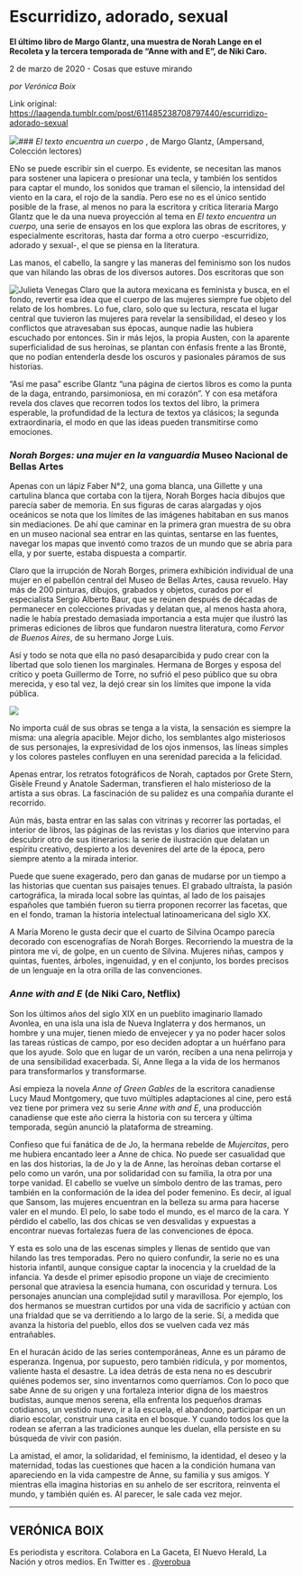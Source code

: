 # Escurridizo, adorado, sexual

**El último libro de Margo Glantz, una muestra de Norah Lange en el Recoleta y la tercera temporada de “Anne with and E”, de Niki Caro.**

2 de marzo de 2020 - Cosas que estuve mirando

_por Verónica Boix_

Link original: https://laagenda.tumblr.com/post/611485238708797440/escurridizo-adorado-sexual

![](https://64.media.tumblr.com/d69a240fe743b43b33068a058cf096a1/df5cc2eb63f66bcf-bd/s500x750/94f9875e17ca896cf179c86b883504efa4e2eede.jpg)### *El texto encuentra un cuerpo* , de Margo Glantz, (Ampersand, Colección lectores)




ENo se puede escribir sin el cuerpo. Es evidente, se necesitan las manos para sostener una lapicera o presionar una tecla, y también los sentidos para captar el mundo, los sonidos que traman el silencio, la intensidad del viento en la cara, el rojo de la sandía. Pero ese no es el único sentido posible de la frase, al menos no para la escritora y crítica literaria Margo Glantz que le da una nueva proyección al tema en *El texto encuentra un cuerpo,* una serie de ensayos en los que explora las obras de escritores, y especialmente escritoras, hasta dar forma a otro cuerpo -escurridizo, adorado y sexual-, el que se piensa en la literatura. 

 Las manos, el cabello, la sangre y las maneras del feminismo son los nudos que van hilando las obras de los diversos autores. Dos escritoras que son 

![Julieta Venegas](https://64.media.tumblr.com/5f5461cf09801e46d55ef19ab7f19ff3/df5cc2eb63f66bcf-a4/s250x400/ba207ccf864b02e2b83a195c8d3a9f7e82c02422.jpg) Claro que la autora mexicana es feminista y busca, en el fondo, revertir esa idea que el cuerpo de las mujeres siempre fue objeto del relato de los hombres. Lo fue, claro, solo que su lectura, rescata el lugar central que tuvieron las mujeres para revelar la sensibilidad, el deseo y los conflictos que atravesaban sus épocas, aunque nadie las hubiera escuchado por entonces. Sin ir más lejos, la propia Austen, con la aparente superficialidad de sus heroínas, se plantan con énfasis frente a las Brontë, que no podían entenderla desde los oscuros y pasionales páramos de sus historias.

 “Así me pasa” escribe Glantz “una página de ciertos libros es como la punta de la daga, entrando, parsimoniosa, en mi corazón”. Y con esa metáfora revela dos claves que recorren todos los textos del libro, la primera esperable, la profundidad de la lectura de textos ya clásicos; la segunda extraordinaria, el modo en que las ideas pueden transmitirse como emociones.  

  


### *Norah Borges: una mujer en la vanguardia* Museo Nacional de Bellas Artes

 Apenas con un lápiz Faber N°2, una goma blanca, una Gillette y una cartulina blanca que cortaba con la tijera, Norah Borges hacía dibujos que parecía saber de memoria. En sus figuras de caras alargadas y ojos oceánicos se nota que los límites de las imágenes habitaban en sus manos sin mediaciones. De ahí que caminar en la primera gran muestra de su obra en un museo nacional  sea entrar en las quintas, sentarse en las fuentes, navegar los mapas que inventó como trazos de un mundo que se abría para ella, y por suerte, estaba dispuesta a compartir.  

 Claro que la irrupción de Norah Borges, primera exhibición individual de una mujer en el pabellón central del Museo de Bellas Artes, causa revuelo. Hay más de 200 pinturas, dibujos, grabados y objetos, curados por el especialista Sergio Alberto Baur, que se reúnen después de décadas de permanecer en colecciones privadas y delatan que, al menos hasta ahora, nadie le había prestado demasiada importancia a esta mujer que ilustró las primeras ediciones de libros que fundaron nuestra literatura, como *Fervor de Buenos Aires*, de su hermano Jorge Luis. 

 Así y todo se nota que ella no pasó desaparcibida y pudo crear con la libertad que solo tienen los marginales. Hermana de Borges y esposa del crítico y poeta Guillermo de Torre, no sufrió el peso público que su obra merecida, y eso tal vez, la dejó crear sin los límites que impone la vida pública. 

![](https://64.media.tumblr.com/763a4f591ecc83202e887ca2027be0d0/df5cc2eb63f66bcf-3b/s500x750/a4a1f93f71bea0b5d2381585f3c18559af93f411.jpg) 


No importa cuál de sus obras se tenga a la vista, la sensación es siempre la misma: una alegría apacible. Mejor dicho, los semblantes algo misteriosos de sus personajes, la expresividad de los ojos inmensos, las líneas simples y los colores pasteles confluyen en una serenidad parecida a la felicidad. 

 Apenas entrar, los retratos fotográficos de Norah, captados por Grete Stern, Gisèle Freund y Anatole Saderman, transfieren el halo misterioso de la artista a sus obras. La fascinación de su palidez es una compañía durante el recorrido.

 Aún más, basta entrar en las salas con vitrinas y recorrer las portadas, el interior de libros, las páginas de las revistas y los diarios que intervino para descubrir otro de sus itinerarios: la serie de ilustración que delatan un espíritu creativo, despierto a los devenires del arte de la época, pero siempre atento a la mirada interior. 

 Puede que suene exagerado, pero dan ganas de mudarse por un tiempo a las historias que cuentan sus paisajes tenues. El grabado ultraísta, la pasión cartográfica, la mirada local sobre las quintas, al lado de los paisajes españoles que también fueron su tierra proponen recorrer las facetas, que en el fondo, traman la historia intelectual latinoamericana del siglo XX.

 A María Moreno le gusta decir que el cuarto de Silvina Ocampo parecía decorado con escenografías de Norah Borges. Recorriendo la muestra de la pintora me vi, de golpe, en un cuento de Silvina. Mujeres niñas, campos y quintas, fuentes, árboles, ingenuidad, y en el conjunto, los bordes precisos de un lenguaje en la otra orilla de las convenciones.

  


### *Anne with and E*  (de Niki Caro, Netflix)

 Son los últimos años del siglo XIX en un pueblito imaginario llamado Avonlea, en una isla una isla de Nueva Inglaterra y dos hermanos, un hombre y una mujer, tienen miedo de envejecer y ya no poder hacer solos las tareas rústicas de campo, por eso deciden adoptar a un huérfano para que los ayude. Solo que en lugar de un varón, reciben a una nena pelirroja y de una sensibilidad exacerbada. Sí, Anne llega a la vida de los hermanos para transformarlos y transformarse. 

 Así empieza la novela *Anne of Green Gables* de la escritora canadiense Lucy Maud Montgomery, que tuvo múltiples adaptaciones al cine, pero está vez tiene por primera vez su serie *Anne with and E*, una producción canadiense que este año cierra la historia con su tercera y última temporada, según anunció la plataforma de streaming. 

 Confieso que fui fanática de de Jo, la hermana rebelde de *Mujercitas*, pero me hubiera encantado leer a Anne de chica. No puede ser casualidad que en las dos historias, la de Jo y la de Anne, las heroínas deban cortarse el pelo como un varón, una por solidaridad con su familia, la otra por una torpe vanidad. El cabello se vuelve un símbolo dentro de las tramas, pero también en la conformación de la idea del poder femenino. Es decir, al igual que Sansom, las mujeres encuentran en la belleza su arma para hacerse valer en el mundo. El pelo, lo sabe todo el mundo, es el marco de la cara. Y pérdido el cabello, las dos chicas se ven desvalidas y expuestas a encontrar nuevas fortalezas fuera de las convenciones de época. 

 Y esta es solo una de las escenas simples y llenas de sentido que van hilando las tres temporadas. Pero no quiero confundir, la serie no es una historia infantil, aunque consigue captar la inocencia y la crueldad de la infancia. Ya desde el primer episodio propone un viaje de crecimiento personal que atraviesa la esencia humana, con oscuridad y ternura. Los personajes anuncian una complejidad sutil y maravillosa. Por ejemplo, los dos hermanos se muestran curtidos por una vida de sacrificio y actúan con una frialdad que se va derritiendo a lo largo de la serie. Sí, a medida que avanza la historia del pueblo, ellos dos se vuelven cada vez más entrañables. 

 En el huracán ácido de las series contemporáneas, Anne es un páramo de esperanza. Ingenua, por supuesto, pero también ridícula, y por momentos, valiente hasta el desastre. La idea detrás de esta nena no es descubrir quiénes podemos ser, sino inventarnos como querríamos. Con lo poco que sabe Anne de su origen y una fortaleza interior digna de los maestros budistas, aunque menos serena, ella enfrenta los pequeños dramas cotidianos, un vestido nuevo, ir a la escuela, el abandono, participar en un diario escolar, construir una casita en el bosque. Y cuando todos los que la rodean se aferran a las tradiciones aunque les duelan, ella persiste en su búsqueda de vivir con pasión. 

 La amistad, el amor, la solidaridad, el feminismo, la identidad, el deseo y la maternidad, todas las cuestiones que hacen a la condición humana van apareciendo en la vida campestre de Anne, su familia y sus amigos. Y mientras ella imagina historias en su anhelo de ser escritora, reinventa el mundo, y también quién es. Al parecer, le sale cada vez mejor.



---

VERÓNICA BOIX
-------------



Es periodista y escritora. Colabora en La Gaceta, El Nuevo Herald, La Nación y otros medios. En Twitter es . [@verobua](https://twitter.com/Verobua) 

